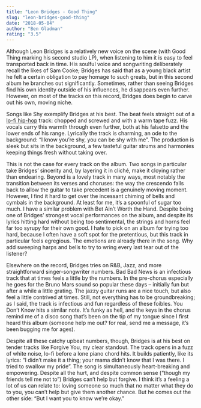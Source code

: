 ```yaml
---
title: "Leon Bridges - Good Thing"
slug: "leon-bridges-good-thing"
date: "2018-05-04"
author: "Ben Gladman"
rating: "3.5"
---
```


Although Leon Bridges is a relatively new voice on the scene (with Good Thing marking his second studio LP), when listening to him it is easy to feel transported back in time. His soulful voice and songwriting deliberately recall the likes of Sam Cooke; Bridges has said that as a young black artist he felt a certain obligation to pay homage to such greats, but in this second album he branches out significantly. Sometimes, rather than seeing Bridges find his own identity outside of his influences, he disappears even further. However, on most of the tracks on this record, Bridges does begin to carve out his own, moving niche.

Songs like Shy exemplify Bridges at his best. The beat feels straight out of a [lo-fi hip-hop](https://www.nytimes.com/2018/05/03/arts/music/youtube-streaming-radio.html) track: chopped and screwed and with a warm tape fuzz. His vocals carry this warmth through even further, both at his falsetto and the lower ends of his range. Lyrically the track is charming, an ode to the background: “I know you’re shy, you can be shy with me”. The production is sleek but sits in the background, a few tasteful guitar strums and harmonies keeping things fresh without taking over.

This is not the case for every track on the album. Two songs in particular take Bridges’ sincerity and, by layering it in cliché, make it cloying rather than endearing. Beyond is a lovely track in many ways, most notably the transition between its verses and choruses: the way the crescendo falls back to allow the guitar to take precedent is a genuinely moving moment. However, I find it hard to get over the incessant chiming of bells and cymbals in the background. At least for me, it’s a spoonful of sugar too much. I have a similar problem with Bet Ain’t Worth the Hand. Despite being one of Bridges’ strongest vocal performances on the album, and despite its lyrics hitting hard without being too sentimental, the strings and horns feel far too syrupy for their own good. I hate to pick on an album for trying too hard, because I often have a soft spot for the pretentious, but this track in particular feels egregious. The emotions are already there in the song. Why add sweeping harps and bells to try to wring every last tear out of the listener?

Elsewhere on the record, Bridges tries on R&B, Jazz, and more straightforward singer-songwriter numbers. Bad Bad News is an infectious track that at times feels a little by the numbers. In the pre-chorus especially he goes for the Bruno Mars sound so popular these days – initially fun but after a while a little grating. The jazzy guitar runs are a nice touch, but also feel a little contrived at times. Still, not everything has to be groundbreaking; as I said, the track is infectious and fun regardless of these foibles. You Don’t Know hits a similar note. It’s funky as hell, and the keys in the chorus remind me of a disco song that’s been on the tip of my tongue since I first heard this album (someone help me out? for real, send me a message, it’s been bugging me for ages).

Despite all these catchy upbeat numbers, though, Bridges is at his best on tender tracks like Forgive You, my clear standout. The track opens in a fuzz of white noise, lo-fi before a lone piano chord hits. It builds patiently, like its lyrics: “I didn’t make it a thing; your mama didn’t know that I was there. I tried to swallow my pride”. The song is simultaneously heart-breaking and empowering. Despite all the hurt, and despite common sense (“though my friends tell me not to”) Bridges can’t help but forgive. I think it’s a feeling a lot of us can relate to: loving someone so much that no matter what they do to you, you can’t help but give them another chance. But he comes out the other side: “But I want you to know we’re okay.”

